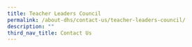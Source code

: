 ```yaml
---
title: Teacher Leaders Council
permalink: /about-dhs/contact-us/teacher-leaders-council/
description: ""
third_nav_title: Contact Us
---
```

